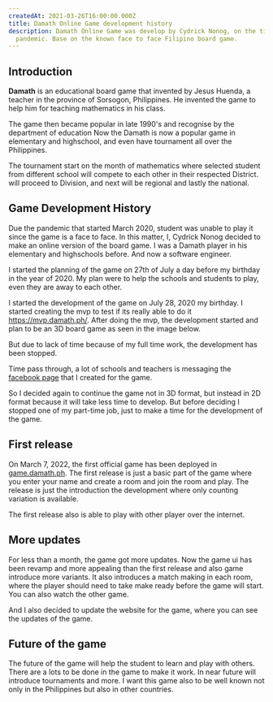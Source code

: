 ```yaml
---
createdAt: 2021-03-26T16:00:00.000Z
title: Damath Online Game development history
description: Damath Online Game was develop by Cydrick Nonog, on the time of
  pandemic. Base on the known face to face Filipino board game.
---
```


## Introduction

**Damath** is an educational board game that invented by Jesus Huenda, a teacher in the province of Sorsogon, Philippines.
He invented the game to help him for teaching mathematics in his class.

The game then became popular in late 1990's and recognise by the department of education
Now the Damath is now a popular game in elementary and highschool, and even have tournament all over the Philippines.

The tournament start on the month of mathematics where selected student from different school will compete to each other
in their respected District. will proceed to Division, and next will be regional and lastly the 
national.

## Game Development History

Due the pandemic that started March 2020, student was unable to play it since the game is a face to face.
In this matter, I, Cydrick Nonog decided to make an online version of the board game. I was a Damath player in his elementary
and highschools before. And now a software engineer.

I started the planning of the game on 27th of July a day before my birthday in the year of 2020. My plan were to help the
schools and students to play, even they are away to each other.

I started the development of the game on July 28, 2020 my birthday. I started creating the mvp to test if its really able to do it
https://mvp.damath.ph/. After doing the mvp, the development started and plan to be an 3D board game as seen in the image below.

But due to lack of time because of my full time work, the development has been stopped.

Time pass through, a lot of schools and teachers is messaging the [facebook page](https://www.facebook.com/damathonline) that I created for the game.

So I decided again to continue the game not in 3D format, but instead in 2D format because it will take less time to develop.
But before deciding I stopped one of my part-time job, just to make a time for the development of the game.

## First release

On March 7, 2022, the first official game has been deployed in [game.damath.ph](https://game.damath.ph).
The first release is just a basic part of the game where you enter your name and create a room and join the room and play.
The release is just the introduction the development where only counting variation is available.

The first release also is able to play with other player over the internet.

## More updates

For less than a month, the game got more updates.
Now the game ui has been revamp and more appealing than the first release and also game introduce more variants.
It also introduces a match making in each room, where the player should need to take make ready before the game will start.
You can also watch the other game.

And I also decided to update the website for the game, where you can see the updates of the game.


## Future of the game

The future of the game will help the student to learn and play with others.
There are a lots to be done in the game to make it work.
In near future will introduce tournaments and more.
I want this game also to be well known not only in the Philippines but also in other countries.





